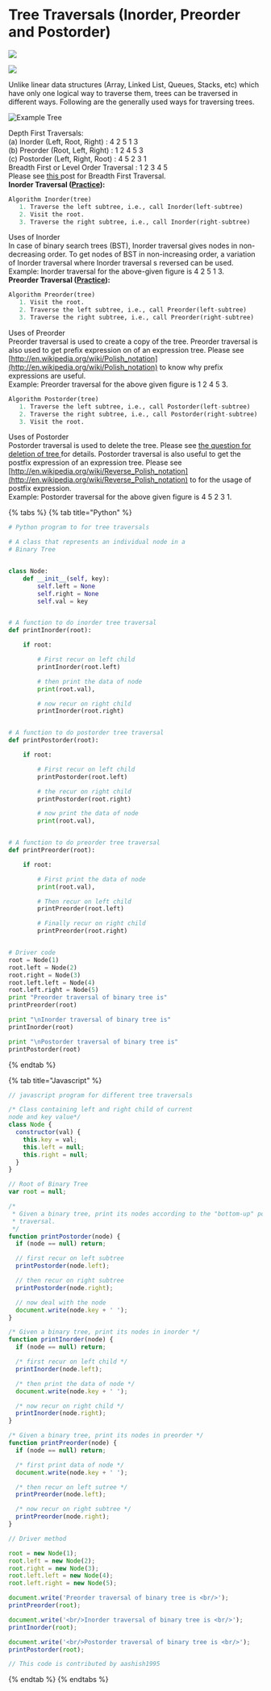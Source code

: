 # Tree Traversals \(Inorder, Preorder and Postorder\)

![](../../../.gitbook/assets/image%20%2835%29.png)

![](../../../.gitbook/assets/image%20%2836%29.png)

Unlike linear data structures \(Array, Linked List, Queues, Stacks, etc\) which have only one logical way to traverse them, trees can be traversed in different ways. Following are the generally used ways for traversing trees.

![Example Tree](https://media.geeksforgeeks.org/wp-content/cdn-uploads/2009/06/tree12.gif)

Depth First Traversals:  
\(a\) Inorder \(Left, Root, Right\) : 4 2 5 1 3  
\(b\) Preorder \(Root, Left, Right\) : 1 2 4 5 3  
\(c\) Postorder \(Left, Right, Root\) : 4 5 2 3 1  
Breadth First or Level Order Traversal : 1 2 3 4 5  
Please see [this ](https://www.geeksforgeeks.org/level-order-tree-traversal/)post for Breadth First Traversal.  
**Inorder Traversal \(**[**Practice**](https://practice.geeksforgeeks.org/problems/inorder-traversal/1)**\):**

```python
Algorithm Inorder(tree)
   1. Traverse the left subtree, i.e., call Inorder(left-subtree)
   2. Visit the root.
   3. Traverse the right subtree, i.e., call Inorder(right-subtree)
```

Uses of Inorder  
In case of binary search trees \(BST\), Inorder traversal gives nodes in non-decreasing order. To get nodes of BST in non-increasing order, a variation of Inorder traversal where Inorder traversal s reversed can be used.  
Example: Inorder traversal for the above-given figure is 4 2 5 1 3.  
**Preorder Traversal \(**[**Practice**](https://practice.geeksforgeeks.org/problems/preorder-traversal/1)**\):**

```python
Algorithm Preorder(tree)
   1. Visit the root.
   2. Traverse the left subtree, i.e., call Preorder(left-subtree)
   3. Traverse the right subtree, i.e., call Preorder(right-subtree)
```

Uses of Preorder  
Preorder traversal is used to create a copy of the tree. Preorder traversal is also used to get prefix expression on of an expression tree. Please see [http://en.wikipedia.org/wiki/Polish_notation](http://en.wikipedia.org/wiki/Polish_notation) to know why prefix expressions are useful.  
Example: Preorder traversal for the above given figure is 1 2 4 5 3.

```python
Algorithm Postorder(tree)
   1. Traverse the left subtree, i.e., call Postorder(left-subtree)
   2. Traverse the right subtree, i.e., call Postorder(right-subtree)
   3. Visit the root.
```

Uses of Postorder  
Postorder traversal is used to delete the tree. Please see [the question for deletion of tree ](https://www.geeksforgeeks.org/write-a-c-program-to-delete-a-tree/)for details. Postorder traversal is also useful to get the postfix expression of an expression tree. Please see [http://en.wikipedia.org/wiki/Reverse_Polish_notation](http://en.wikipedia.org/wiki/Reverse_Polish_notation) to for the usage of postfix expression.  
Example: Postorder traversal for the above given figure is 4 5 2 3 1.

{% tabs %} {% tab title="Python" %}

```python
# Python program to for tree traversals

# A class that represents an individual node in a
# Binary Tree


class Node:
	def __init__(self, key):
		self.left = None
		self.right = None
		self.val = key


# A function to do inorder tree traversal
def printInorder(root):

	if root:

		# First recur on left child
		printInorder(root.left)

		# then print the data of node
		print(root.val),

		# now recur on right child
		printInorder(root.right)


# A function to do postorder tree traversal
def printPostorder(root):

	if root:

		# First recur on left child
		printPostorder(root.left)

		# the recur on right child
		printPostorder(root.right)

		# now print the data of node
		print(root.val),


# A function to do preorder tree traversal
def printPreorder(root):

	if root:

		# First print the data of node
		print(root.val),

		# Then recur on left child
		printPreorder(root.left)

		# Finally recur on right child
		printPreorder(root.right)


# Driver code
root = Node(1)
root.left = Node(2)
root.right = Node(3)
root.left.left = Node(4)
root.left.right = Node(5)
print "Preorder traversal of binary tree is"
printPreorder(root)

print "\nInorder traversal of binary tree is"
printInorder(root)

print "\nPostorder traversal of binary tree is"
printPostorder(root)

```

{% endtab %}

{% tab title="Javascript" %}

```javascript
// javascript program for different tree traversals

/* Class containing left and right child of current
node and key value*/
class Node {
  constructor(val) {
    this.key = val;
    this.left = null;
    this.right = null;
  }
}

// Root of Binary Tree
var root = null;

/*
 * Given a binary tree, print its nodes according to the "bottom-up" postorder
 * traversal.
 */
function printPostorder(node) {
  if (node == null) return;

  // first recur on left subtree
  printPostorder(node.left);

  // then recur on right subtree
  printPostorder(node.right);

  // now deal with the node
  document.write(node.key + ' ');
}

/* Given a binary tree, print its nodes in inorder */
function printInorder(node) {
  if (node == null) return;

  /* first recur on left child */
  printInorder(node.left);

  /* then print the data of node */
  document.write(node.key + ' ');

  /* now recur on right child */
  printInorder(node.right);
}

/* Given a binary tree, print its nodes in preorder */
function printPreorder(node) {
  if (node == null) return;

  /* first print data of node */
  document.write(node.key + ' ');

  /* then recur on left sutree */
  printPreorder(node.left);

  /* now recur on right subtree */
  printPreorder(node.right);
}

// Driver method

root = new Node(1);
root.left = new Node(2);
root.right = new Node(3);
root.left.left = new Node(4);
root.left.right = new Node(5);

document.write('Preorder traversal of binary tree is <br/>');
printPreorder(root);

document.write('<br/>Inorder traversal of binary tree is <br/>');
printInorder(root);

document.write('<br/>Postorder traversal of binary tree is <br/>');
printPostorder(root);

// This code is contributed by aashish1995
```

{% endtab %} {% endtabs %}
